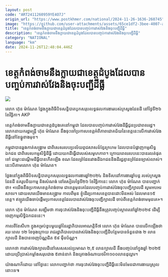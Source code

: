 ```yaml
---
layout: post
code: "ART2411260959YE4O7J"
origin_url: "https://www.postkhmer.com/national/2024-11-26-1636-260745"
image: "https://github.com/user-attachments/assets/65ce1df2-3bee-4007-a2a1-207dd7dcb8bb"
title: "ខេត្ត​កំពង់​ចាម​នឹង​ក្លាយ​ជា​ខេត្ត​ដំបូង​ដែល​បាន​បញ្ចប់​ការ​វាស់វែង​និង​ចុះ​បញ្ជី​ដីធ្លី"
description: "​​ខេត្ត​កំពង់​ចាម​នឹង​ក្លាយ​ជា​ខេត្ត​ដំបូង​ដែល​បាន​បញ្ចប់​ការ​វាស់វែង​និង​ចុះ​បញ្ជី​ដីធ្លី​"
category: "NATIONAL"
language: "km"
date: 2024-11-26T12:48:04.446Z
---
```


# ខេត្ត​កំពង់​ចាម​នឹង​ក្លាយ​ជា​ខេត្ត​ដំបូង​ដែល​បាន​បញ្ចប់​ការ​វាស់វែង​និង​ចុះ​បញ្ជី​ដីធ្លី

![](https://github.com/user-attachments/assets/d067b7e3-f97a-45cc-862f-ffaf8b273c81)

លោក ហ៊ុន ម៉ាណែត ថ្លែង​ក្នុង​ពិធី​បិទ​សន្និបាត​បូក​សរុប​លទ្ធផល​ការងារ​របស់​ក្រសួង​ដែនដី នៅ​ថ្ងៃ​ទី២៦ ខែ​វិច្ឆិកា។ AKP

ខេត្ត​កំពង់​ចាម​នឹង​ក្លាយ​ជា​ខេត្ត​ដំបូង​គេ​នៅ​កម្ពុជា​ ដែល​បាន​បញ្ចប់​ការ​វាស់វែង​ដីធ្លី​ជូន​ប្រជាពលរដ្ឋ។ លោក​នាយក​រដ្ឋមន្ត្រី ហ៊ុន ម៉ាណែត នឹង​ចុះ​ទៅ​ប្រកាស​ខេត្ត​អំពី​ភាព​ជោគ​ជ័យ​នៃ​ខេត្ត​នេះ​លើ​ការ​វាស់​វែង​ដី​ធ្លី ​នៅ​ខែ​ធ្នូ​ខាង​មុខ។

កម្ពុជា​បាន​ឆ្លង​កាត់​សង្គ្រាម ជា​ពិសេស​របប​ប្រល័យ​ពូជសាសន៍​ខ្មែរ​ក្រហម ដែល​បាន​បំផ្លាញ​កម្មសិទ្ធ​ឯកជន ជា​ពិសេស​កម្មសិទ្ធិ​ដីធ្លី ដោយ​យក​ដី​ធ្វើ​ជា​របស់​សមូហភាព។ ក្រោយ​ពេល​របប​នេះ​បាន​រលត់​ផុត​ទៅ ជម្លោះ​ដណ្ដើម​ដីធ្លី​បាន​កើត​ឡើង ខណៈ​ដែល​ព្រំដែន​រវាង​ដី​ឯកជន​និង​ដី​រដ្ឋ​គ្មាន​ព្រំដែន​ច្បាស់​លាស់។ នេះ​បើ​តាម​លោក ហ៊ុន ម៉ាណែត។

ថ្លែង​នៅ​ក្នុង​ពិធី​បិទសន្និបាត​បូក​សរុប​លទ្ធផល​ការងារ​ឆ្នាំ២០២៤ និង​ទិស​ដៅ​ការងារ​ឆ្នាំ​បន្ត របស់​ក្រសួង​ដែនដី នគរូបនីយកម្ម និង​សំណង់ នៅ​រសៀល​ថ្ងៃ​ទី២៦ ខែ​វិច្ឆិកា​នេះ លោក ហ៊ុន ម៉ាណែត បាន​បញ្ជាក់​ថា៖ «យើង​នឹង​ប្រកាស​ខេត្ត​កំពង់​ចាម ជា​ខេត្ត​មុន​គេ​ដែល​បញ្ចប់​ការ​វាស់​វែង​ចុះ​បញ្ជី​ក្បាល​ដី សូម​អបអរ​សាទរ។ ដោយសារ​យើង​មាន​សង្គ្រាម កាល​ពី​មុន ខ្ញុំ​ដើរ​ប្រកាស​ខេត្ត​បាន​ដោះ​មីន​អស់ ដែល​មាន​១៥​ខេត្ត។ ឥឡូវ​យើង​ចាប់​ផ្ដើម​ប្រកាស​ខេត្ត​ដែល​បាន​វាស់​វែង​ចុះ​បញ្ជី​ក្បាល​ដី ចាប់​ពី​ខេត្ត​កំពង់​ចាម​មុន​គេ»។

លោក ហ៊ុន ម៉ាណែត សង្ឃឹម​ថា ការ​ចុះ​វាស់​វែង​និង​ចុះ​បញ្ជី​ដីធ្លី​នឹង​ត្រូវ​បញ្ចប់​ស្ថាពរ​នៅ​ឆ្នាំ​២០២៩ ដើម្បី​ចេញ​កម្មសិទ្ធិ​ឯកជន​នេះ។

កាល​ពី​ខែ​សីហា ក្នុង​គម្រប់​ខួប​មួយ​ឆ្នាំ​នៃ​រដ្ឋាភិបាល​អាណត្តិ​ទី៧ លោក ហ៊ុន ម៉ាណែត បាន​លើក​ឡើង​ថា រយៈ​ពេល ១២ ខែ​ចុង​ក្រោយ រាជរដ្ឋាភិបាល​បាន​វាស់​វែង​និង​ចុះ​បញ្ជី​ដី​បន្ថែម​បាន​ចំនួន​ជាង ២​ លាន​ក្បាល​ដី និង​បាន​ចេញ​ប័ណ្ណ​ជិត ៥៩​ ម៉ឺន​ប័ណ្ណ។

លោក​ថា ​ការ​វាស់​វែង​ក្បាល​ដី​នៅ​សេស​សល់​ប្រមាណ ២,៥​ លាន​ក្បាល​ដី នឹង​បញ្ចប់​នៅ​ក្នុង​ឆ្នាំ ២០២៥ ដោយ​ប្រើ​ប្រាស់​កម្លាំង​សរុប​ជាង​ ៥​ពាន់​នាក់ និង​គ្រោង​ចំណាយ​ថវិកា​១០០​លាន​ដុល្លារ។

យ៉ាង​ណា​ក៏​ដោយ នៅ​ថ្ងៃ​នេះ លោក​បញ្ជាក់​ថា ការ​ចុះ​វាស់វែង​ចុះ​បញ្ជី​ដីធ្លី​នេះ​មិន​មែន​ជា​ការ​ងាយ​ស្រួល​នោះ​ទេ៕
